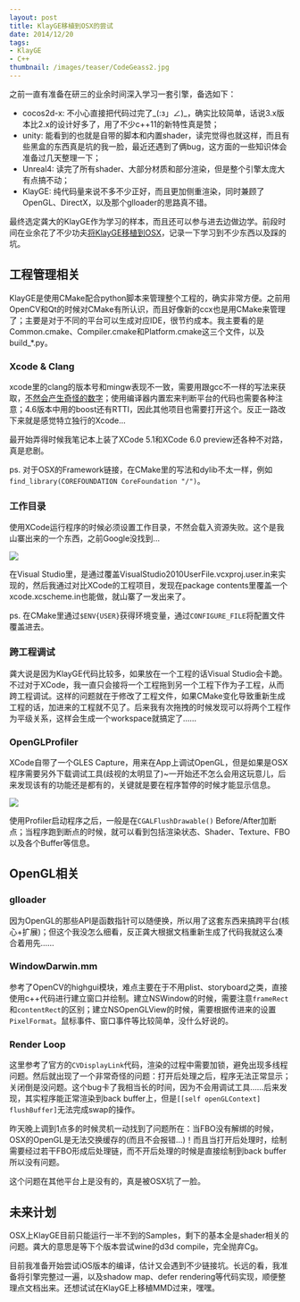 ```yaml
---
layout: post
title: KlayGE移植到OSX的尝试
date: 2014/12/20
tags:
- KlayGE
- C++
thumbnail: /images/teaser/CodeGeass2.jpg
---
```


之前一直有准备在研三的业余时间深入学习一套引擎，备选如下：

- cocos2d-x: 不小心直接把代码过完了\_(:з」∠)\_，确实比较简单，话说3.x版本比2.x的设计好多了，用了不少c++11的新特性真是赞；
- unity: 能看到的也就是自带的脚本和内置shader，读完觉得也就这样，而且有些黑盒的东西真是坑的我一脸，最近还遇到了俩bug，这方面的一些知识体会准备过几天整理一下；
- Unreal4: 读完了所有shader、大部分材质和部分渲染，但是整个引擎太庞大有点搞不动；
- KlayGE: 纯代码量来说不多不少正好，而且更加侧重渲染，同时兼顾了OpenGL、DirectX，以及那个glloader的思路真不错。

最终选定龚大的KlayGE作为学习的样本，而且还可以参与进去边做边学。前段时间在业余花了不少功夫[将KlayGE移植到OSX](http://www.klayge.org/2014/12/17/klayge%e8%b5%b0%e4%b8%8aosx%e7%9a%84%e5%ae%9e%e9%aa%8c/)，记录一下学习到不少东西以及踩的坑。

<!--more-->

## 工程管理相关

KlayGE是使用CMake配合python脚本来管理整个工程的，确实非常方便。之前用OpenCV和Qt的时候对CMake有所认识，而且好像新的ccx也是用CMake来管理了；主要是对于不同的平台可以生成对应IDE，很节约成本。我主要看的是Common.cmake、Compiler.cmake和Platform.cmake这三个文件，以及build_*.py。

### Xcode & Clang

xcode里的clang的版本号和mingw表现不一致，需要用跟gcc不一样的写法来获取，[不然会产生奇怪的数字](http://stackoverflow.com/questions/12893731/why-does-clang-dumpversion-report-4-2-1)；使用编译器内置宏来判断平台的代码也需要各种注意；4.6版本中用的boost还有RTTI，因此其他项目也需要打开这个。反正一路改下来就是感觉特立独行的Xcode...

最开始弄得时候我笔记本上装了XCode 5.1和XCode 6.0 preview还各种不对路，真是悲剧。

ps. 对于OSX的Framework链接，在CMake里的写法和dylib不太一样，例如`find_library(COREFOUNDATION CoreFoundation "/")`。

### 工作目录

使用XCode运行程序的时候必须设置工作目录，不然会载入资源失败。这个是我山寨出来的一个东西，之前Google没找到...

![](/images/klayge_port1.png)

在Visual Studio里，是通过覆盖VisualStudio2010UserFile.vcxproj.user.in来实现的，然后我通过对比XCode的工程项目，发现在package contents里覆盖一个xcode.xcscheme.in也能做，就山寨了一发出来了。

ps. 在CMake里通过`$ENV{USER}`获得环境变量，通过`CONFIGURE_FILE`将配置文件覆盖进去。

### 跨工程调试

龚大说是因为KlayGE代码比较多，如果放在一个工程的话Visual Studio会卡跪。不过对于XCode，我一直只会接将一个工程拖到另一个工程下作为子工程，从而跨工程调试。这样的问题就在于修改了工程文件，如果CMake变化导致重新生成工程的话，加进来的工程就不见了。后来我有次拖拽的时候发现可以将两个工程作为平级关系，这样会生成一个workspace就搞定了……

### OpenGLProfiler

XCode自带了一个GLES Capture，用来在App上调试OpenGL，但是如果是OSX程序需要另外下载调试工具(歧视的太明显了)~一开始还不怎么会用这玩意儿，后来发现该有的功能还是都有的，关键就是要在程序暂停的时候才能显示信息。

![](/images/klayge_port2.png)

使用Profiler启动程序之后，一般是在`CGALFlushDrawable()` Before/After加断点；当程序跑到断点的时候，就可以看到包括渲染状态、Shader、Texture、FBO以及各个Buffer等信息。

## OpenGL相关

### glloader

因为OpenGL的那些API是函数指针可以随便换，所以用了这套东西来搞跨平台(核心+扩展)；但这个我没怎么细看，反正龚大根据文档重新生成了代码我就这么凑合着用先……

### WindowDarwin.mm

参考了OpenCV的highgui模块，难点主要在于不用plist、storyboard之类，直接使用c++代码进行建立窗口并绘制。建立NSWindow的时候，需要注意`frameRect`和`contentRect`的区别；建立NSOpenGLView的时候，需要根据传进来的设置`PixelFormat`。鼠标事件、窗口事件等比较简单，没什么好说的。

### Render Loop

这里参考了官方的`CVDisplayLink`代码，渲染的过程中需要加锁，避免出现多线程问题。然后就出现了一个非常奇怪的问题：打开后处理之后，程序无法正常显示；关闭倒是没问题。这个bug卡了我相当长的时间，因为不会用调试工具……后来发现，其实程序能正常渲染到back buffer上，但是`[[self openGLContext] flushBuffer]`无法完成swap的操作。

昨天晚上调到1点多的时候灵机一动找到了问题所在：当FBO没有解绑的时候，OSX的OpenGL是无法交换缓存的(而且不会报错...)！而且当打开后处理时，绘制需要经过若干FBO形成后处理链，而不开后处理的时候是直接绘制到back buffer所以没有问题。

这个问题在其他平台上是没有的，真是被OSX坑了一脸。

## 未来计划

OSX上KlayGE目前只能运行一半不到的Samples，剩下的基本全是shader相关的问题。龚大的意思是等下个版本尝试wine的d3d compile，完全抛弃Cg。

目前我准备开始尝试iOS版本的编译，估计又会遇到不少链接坑。长远的看，我准备将引擎完整过一遍，以及shadow map、defer rendering等代码实现，顺便整理点文档出来。还想试试在KlayGE上移植MMD过来，嘿嘿。